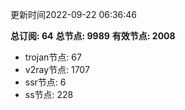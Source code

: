 更新时间2022-09-22 06:36:46

**总订阅: 64**
**总节点: 9989**
**有效节点: 2008**
- trojan节点: 67
- v2ray节点: 1707
- ssr节点: 6
- ss节点: 228
